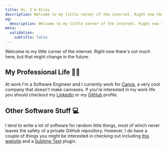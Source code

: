 ```yaml
---
title: Hi, I'm Riley
description: Welcome to my little corner of the internet. Right now there's not much here, but that might change in the future.
og:
  description: Welcome to my little corner of the internet. Right now there's not much here, but that might change in the future.
meta:
  validation:
    subtitle: false
---
```


Welcome to my little corner of the internet. Right now there's not much here, but that might change in the future.

## My Professional Life :office_worker:

At work I'm a Software Engineer and I currently work for [Canva](https://www.canva.com), a very cool company that doesn't make canvases. If you're interested in my work life you should checkout my [LinkedIn](https://www.linkedin.com/in/riley-taylor-chase/) or my [GitHub](https://github.com/nadock/) profile.

## Other Software Stuff :computer:

I tend to write a lot of software for random little things, most of which never leaves the safety of a private GitHub repository. However, I do have a couple of things you might be interested in checking out including [this website](https://github.com/Nadock/rileychase.net) and a [Sublime Text](https://github.com/Nadock/json_stringify) plugin.
